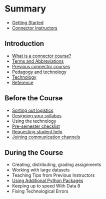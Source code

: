 # Summary

* [Getting Started](README.md)
* [Connector Instructors](connector/instructor/connector-instructor.md)

## Introduction

* [What is a connector course?](/connector/general/what-is-a-connector.md)
* [Terms and Abbreviations](/general/terms-and-abbreviations.md)
* [Previous connector courses](/connector/general/previous-connectors.md)
* [Pedagogy and technology](/technology/pedagogy-and-technology.md)
* [Technology](/technology/README.md)
* [Reference](reference.md)

## Before the Course

* [Sorting out logistics](/connector/instructor/logistics.md)
* [Designing your syllabus](/connector/instructor/syllabus-design.md)
* Using the technology
* [Pre-semester checklist](https://gunjanbaid.gitbooks.io/datahub-guide/content/connector/instructor/checklist.md)
* [Requesting student help](https://gunjanbaid.gitbooks.io/datahub-guide/content/connector/instructor/student-help.md)
* [Joining communication channels](https://gunjanbaid.gitbooks.io/datahub-guide/content/connector/instructor/connector-instructor.html)

## During the Course

* Creating, distributing, grading assignments
* Working with large datasets
* Teaching Tips from Previous Instructors
* [Using Additional Python Packages](https://gunjanbaid.gitbooks.io/datahub-guide/content/technology/jupyter/python-packages.md)
* Keeping up to speed With Data 8
* Fixing Technological Errors



